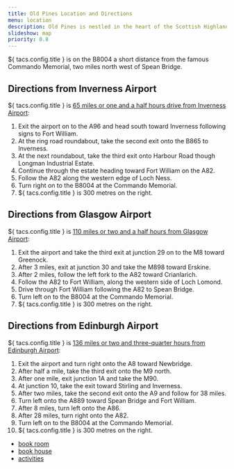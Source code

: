 ```yaml
---
title: Old Pines Location and Directions
menu: location
description: Old Pines is nestled in the heart of the Scottish Highlands close to Ben Nevis, Loch Ness, Spean Bridge, and Fort William.
slideshow: map
priority: 0.8
---
```


${ tacs.config.title } is on the B8004 a short distance from the famous Commando Memorial, two miles north west of Spean Bridge.


## Directions from Inverness Airport

${ tacs.config.title } is [65 miles or one and a half hours drive from Inverness Airport](https://www.google.co.uk/maps/dir/Inverness+Airport,IV2+7JB/Old+Pines,+Spean+Bridge/@57.2196464,-5.0597933,9z/data=!4m14!4m13!1m5!1m1!1s0x488f78faf9518b15:0xcc9cbaf1ec55b289!2m2!1d-4.0487034!2d57.5432757!1m5!1m1!1s0x488ed2329694370d:0x6e7ea019f559bd1b!2m2!1d-4.9496157!2d56.9003534!3e0):

1. Exit the airport on to the A96 and head south toward Inverness following signs to Fort William.
1. At the ring road roundabout, take the second exit onto the B865 to Inverness.
1. At the next roundabout, take the third exit onto Harbour Road though Longman Industrial Estate.
1. Continue through the estate heading toward Fort William on the A82.
1. Follow the A82 along the western edge of Loch Ness.
1. Turn right on to the B8004 at the Commando Memorial.
1. ${ tacs.config.title } is 300 metres on the right.


## Directions from Glasgow Airport

${ tacs.config.title } is [110 miles or two and a half hours from Glasgow Airport](https://www.google.com/maps/dir/Glasgow+Airport+(GLA),+Paisley,+UK/56.9003534,-4.9496157/@56.3785963,-5.393119,9z/data=!4m8!4m7!1m5!1m1!1s0x48884eb90111e0dd:0x24a888b519aa330b!2m2!1d-4.4350529!2d55.8690744!1m0):

1. Exit the airport and take the third exit at junction 29 on to the M8 toward Greenock.
1. After 3 miles, exit at junction 30 and take the M898 toward Erskine.
1. After 2 miles, follow the left fork to the A82 toward Crianlarich.
1. Follow the A82 to Fort William, along the western side of Loch Lomond.
1. Drive through Fort William following the A82 to Spean Bridge.
1. Turn left on to the B8004 at the Commando Memorial.
1. ${ tacs.config.title } is 300 metres on the right.


## Directions from Edinburgh Airport

${ tacs.config.title } is [136 miles or two and three-quarter hours from Edinburgh Airport](https://www.google.com/maps/dir/Edinburgh+Airport,+Edinburgh/56.9003534,-4.9496157/@56.4740198,-4.9561643,9z/data=!3m1!4b1!4m8!4m7!1m5!1m1!1s0x4887c50e93e3017d:0x19530a2592b1d59b!2m2!1d-3.3607946!2d55.9471784!1m0?entry=ttu&g_ep=EgoyMDI1MDIwMi4wIKXMDSoASAFQAw%3D%3D):

1. Exit the airport and turn right onto the A8 toward Newbridge.
1. After half a mile, take the third exit onto the M9 north.
1. After one mile, exit junction 1A and take the M90.
1. At junction 10, take the exit toward Stirling and Inverness.
1. After two miles, take the second exit onto the A9 and follow for 38 miles.
1. Turn left onto the A889 toward Spean Bridge and Fort William.
1. After 8 miles, turn left onto the A86.
1. After 28 miles, turn right onto the A82.
1. Turn left on to the B8004 at the Commando Memorial.
1. ${ tacs.config.title } is 300 metres on the right.


<ul class="flexcenter">
  <li><a href="--ROOT--rooms/booking/" class="button">book room</a></li>
  <li><a href="--ROOT--5-bed-self-catering-house/booking/" class="button">book house</a></li>
  <li><a href="--ROOT--location/activities/" class="button">activities</a></li>
</ul>
